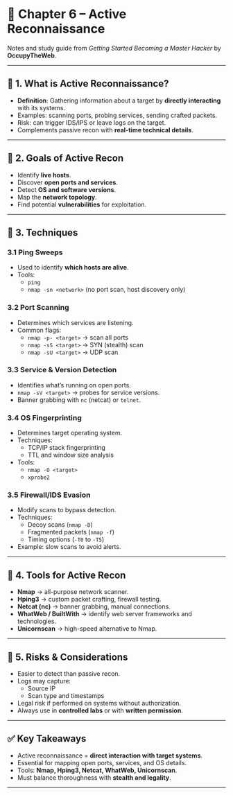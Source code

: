 # 📘 Chapter 6 – Active Reconnaissance  

Notes and study guide from *Getting Started Becoming a Master Hacker* by **OccupyTheWeb**.  

---

## 🔹 1. What is Active Reconnaissance?  
- **Definition**: Gathering information about a target by **directly interacting** with its systems.  
- Examples: scanning ports, probing services, sending crafted packets.  
- Risk: can trigger IDS/IPS or leave logs on the target.  
- Complements passive recon with **real-time technical details**.  

---

## 🔹 2. Goals of Active Recon  
- Identify **live hosts**.  
- Discover **open ports and services**.  
- Detect **OS and software versions**.  
- Map the **network topology**.  
- Find potential **vulnerabilities** for exploitation.  

---

## 🔹 3. Techniques  

### 3.1 Ping Sweeps  
- Used to identify **which hosts are alive**.  
- Tools:  
  - `ping`  
  - `nmap -sn <network>` (no port scan, host discovery only)  

### 3.2 Port Scanning  
- Determines which services are listening.  
- Common flags:  
  - `nmap -p- <target>` → scan all ports  
  - `nmap -sS <target>` → SYN (stealth) scan  
  - `nmap -sU <target>` → UDP scan  

### 3.3 Service & Version Detection  
- Identifies what’s running on open ports.  
- `nmap -sV <target>` → probes for service versions.  
- Banner grabbing with `nc` (netcat) or `telnet`.  

### 3.4 OS Fingerprinting  
- Determines target operating system.  
- Techniques:  
  - TCP/IP stack fingerprinting  
  - TTL and window size analysis  
- Tools:  
  - `nmap -O <target>`  
  - `xprobe2`  

### 3.5 Firewall/IDS Evasion  
- Modify scans to bypass detection.  
- Techniques:  
  - Decoy scans (`nmap -D`)  
  - Fragmented packets (`nmap -f`)  
  - Timing options (`-T0` to `-T5`)  
- Example: slow scans to avoid alerts.  

---

## 🔹 4. Tools for Active Recon  

- **Nmap** → all-purpose network scanner.  
- **Hping3** → custom packet crafting, firewall testing.  
- **Netcat (nc)** → banner grabbing, manual connections.  
- **WhatWeb / BuiltWith** → identify web server frameworks and technologies.  
- **Unicornscan** → high-speed alternative to Nmap.  

---

## 🔹 5. Risks & Considerations  
- Easier to detect than passive recon.  
- Logs may capture:  
  - Source IP  
  - Scan type and timestamps  
- Legal risk if performed on systems without authorization.  
- Always use in **controlled labs** or with **written permission**.  

---

## ✅ Key Takeaways  
- Active reconnaissance = **direct interaction with target systems**.  
- Essential for mapping open ports, services, and OS details.  
- Tools: **Nmap, Hping3, Netcat, WhatWeb, Unicornscan**.  
- Must balance thoroughness with **stealth and legality**.  

---
